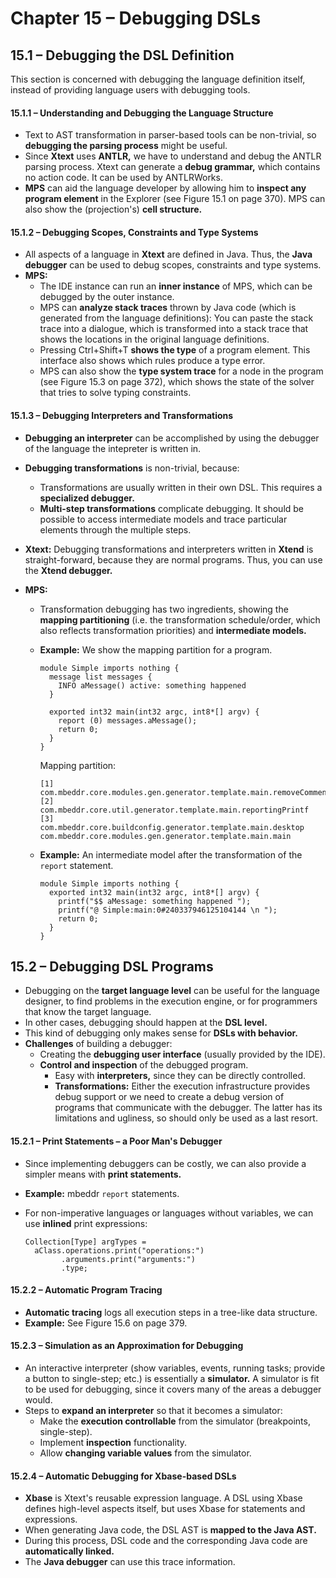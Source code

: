 # Chapter 15 – Debugging DSLs



## 15.1 – Debugging the DSL Definition

This section is concerned with debugging the language definition itself, instead of providing language users with debugging tools.

#### 15.1.1 – Understanding and Debugging the Language Structure

- Text to AST transformation in parser-based tools can be non-trivial, so **debugging the parsing process** might be useful.
- Since **Xtext** uses **ANTLR,** we have to understand and debug the ANTLR parsing process. Xtext can generate a **debug grammar,** which contains no action code. It can be used by ANTLRWorks.
- **MPS** can aid the language developer by allowing him to **inspect any program element** in the Explorer (see Figure 15.1 on page 370). MPS can also show the (projection's) **cell structure.** 

#### 15.1.2 – Debugging Scopes, Constraints and Type Systems

- All aspects of a language in **Xtext** are defined in Java. Thus, the **Java debugger** can be used to debug scopes, constraints and type systems.
- **MPS:**
  - The IDE instance can run an **inner instance** of MPS, which can be debugged by the outer instance.
  - MPS can **analyze stack traces** thrown by Java code (which is generated from the language definitions): You can paste the stack trace into a dialogue, which is transformed into a stack trace that shows the locations in the original language definitions.
  - Pressing Ctrl+Shift+T **shows the type** of a program element. This interface also shows which rules produce a type error.
  - MPS can also show the **type system trace** for a node in the program (see Figure 15.3 on page 372), which shows the state of the solver that tries to solve typing constraints.

#### 15.1.3 – Debugging Interpreters and Transformations

- **Debugging an interpreter** can be accomplished by using the debugger of the language the intepreter is written in.

- **Debugging transformations** is non-trivial, because:

  - Transformations are usually written in their own DSL. This requires a **specialized debugger.**
  - **Multi-step transformations** complicate debugging. It should be possible to access intermediate models and trace particular elements through the multiple steps.

- **Xtext:** Debugging transformations and interpreters written in **Xtend** is straight-forward, because they are normal programs. Thus, you can use the **Xtend debugger.**

- **MPS:**

  - Transformation debugging has two ingredients, showing the **mapping partitioning** (i.e. the transformation schedule/order, which also reflects transformation priorities) and **intermediate models.**

  - **Example:** We show the mapping partition for a program.

    ```
    module Simple imports nothing {
      message list messages {
        INFO aMessage() active: something happened
      }
    
      exported int32 main(int32 argc, int8*[] argv) { 
        report (0) messages.aMessage();
        return 0;
      } 
    }
    ```

    Mapping partition:

    ```
    [1] com.mbeddr.core.modules.gen.generator.template.main.removeCommentedCode 
    [2]
    com.mbeddr.core.util.generator.template.main.reportingPrintf
    [3]
    com.mbeddr.core.buildconfig.generator.template.main.desktop com.mbeddr.core.modules.gen.generator.template.main.main
    ```

  - **Example:** An intermediate model after the transformation of the `report` statement.

    ```
    module Simple imports nothing {
      exported int32 main(int32 argc, int8*[] argv) { 
        printf("$$ aMessage: something happened "); 
        printf("@ Simple:main:0#240337946125104144 \n "); 
        return 0;
      } 
    }
    ```



## 15.2 – Debugging DSL Programs

- Debugging on the **target language level** can be useful for the language designer, to find problems in the execution engine, or for programmers that know the target language.
- In other cases, debugging should happen at the **DSL level.**
- This kind of debugging only makes sense for **DSLs with behavior.**
- **Challenges** of building a debugger:
  - Creating the **debugging user interface** (usually provided by the IDE).
  - **Control and inspection** of the debugged program.
    - Easy with **interpreters,** since they can be directly controlled.
    - **Transformations:** Either the execution infrastructure provides debug support or we need to create a debug version of programs that communicate with the debugger. The latter has its limitations and ugliness, so should only be used as a last resort.

#### 15.2.1 – Print Statements – a Poor Man's Debugger

- Since implementing debuggers can be costly, we can also provide a simpler means with **print statements.**

- **Example:** mbeddr `report` statements.

- For non-imperative languages or languages without variables, we can use **inlined** print expressions:

  ```
  Collection[Type] argTypes = 
    aClass.operations.print("operations:")
          .arguments.print("arguments:")
          .type;
  ```

#### 15.2.2 – Automatic Program Tracing

- **Automatic tracing** logs all execution steps in a tree-like data structure.
- **Example:** See Figure 15.6 on page 379.

#### 15.2.3 – Simulation as an Approximation for Debugging

- An interactive interpreter (show variables, events, running tasks; provide a button to single-step; etc.) is essentially a **simulator.** A simulator is fit to be used for debugging, since it covers many of the areas a debugger would.
- Steps to **expand an interpreter** so that it becomes a simulator:
  - Make the **execution controllable** from the simulator (breakpoints, single-step).
  - Implement **inspection** functionality.
  - Allow **changing variable values** from the simulator.

#### 15.2.4 – Automatic Debugging for Xbase-based DSLs

- **Xbase** is Xtext's reusable expression language. A DSL using Xbase defines high-level aspects itself, but uses Xbase for statements and expressions.
- When generating Java code, the DSL AST is **mapped to the Java AST.**
- During this process, DSL code and the corresponding Java code are **automatically linked.**
- The **Java debugger** can use this trace information.